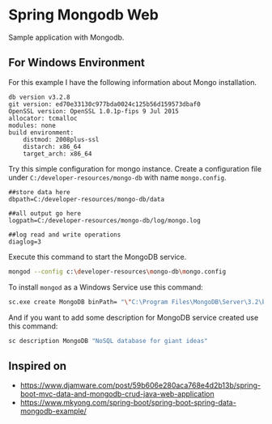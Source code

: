 # Spring Mongodb Web

Sample application with Mongodb.

## For Windows Environment

For this example I have the following information about Mongo installation.

```
db version v3.2.8
git version: ed70e33130c977bda0024c125b56d159573dbaf0
OpenSSL version: OpenSSL 1.0.1p-fips 9 Jul 2015
allocator: tcmalloc
modules: none
build environment:
    distmod: 2008plus-ssl
    distarch: x86_64
    target_arch: x86_64
```

Try this simple configuration for mongo instance.
Create a configuration file under `C:/developer-resources/mongo-db` with name `mongo.config`.

```
##store data here
dbpath=C:/developer-resources/mongo-db/data

##all output go here
logpath=C:/developer-resources/mongo-db/log/mongo.log

##log read and write operations
diaglog=3
```

Execute this command to start the MongoDB service.

```bash
mongod --config c:\developer-resources\mongo-db\mongo.config
```

To install `mongod` as a Windows Service use this command:

```bash
sc.exe create MongoDB binPath= "\"C:\Program Files\MongoDB\Server\3.2\bin\mongod.exe\" --service --config=\"C:\developer-resources\mongo-db\mongo.config\"" DisplayName= "MongoDB" start= "auto"
```

And if you want to add some description for MongoDB service created use this command:

```bash
sc description MongoDB "NoSQL database for giant ideas"
```

## Inspired on

- https://www.djamware.com/post/59b606e280aca768e4d2b13b/spring-boot-mvc-data-and-mongodb-crud-java-web-application
- https://www.mkyong.com/spring-boot/spring-boot-spring-data-mongodb-example/
